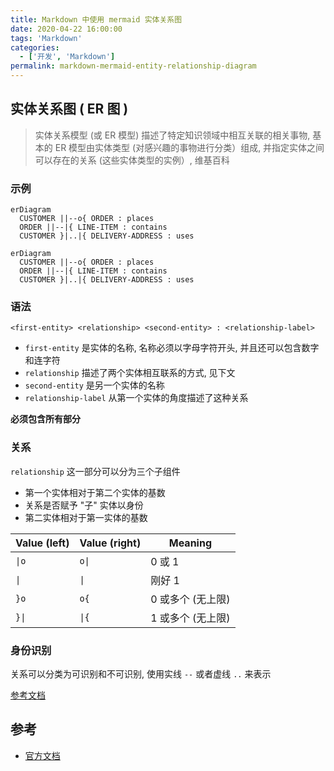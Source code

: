 ```yaml
---
title: Markdown 中使用 mermaid 实体关系图
date: 2020-04-22 16:00:00
tags: 'Markdown'
categories:
  - ['开发', 'Markdown']
permalink: markdown-mermaid-entity-relationship-diagram
---
```


## 实体关系图 ( ER 图 )

> 实体关系模型 (或 ER 模型) 描述了特定知识领域中相互关联的相关事物, 基本的 ER 模型由实体类型 (对感兴趣的事物进行分类）组成, 并指定实体之间可以存在的关系 (这些实体类型的实例）, 维基百科

### 示例

```
erDiagram
  CUSTOMER ||--o{ ORDER : places
  ORDER ||--|{ LINE-ITEM : contains
  CUSTOMER }|..|{ DELIVERY-ADDRESS : uses
```

```mermaid
erDiagram
  CUSTOMER ||--o{ ORDER : places
  ORDER ||--|{ LINE-ITEM : contains
  CUSTOMER }|..|{ DELIVERY-ADDRESS : uses
```

### 语法

```
<first-entity> <relationship> <second-entity> : <relationship-label>
```

- `first-entity` 是实体的名称, 名称必须以字母字符开头, 并且还可以包含数字和连字符
- `relationship` 描述了两个实体相互联系的方式, 见下文
- `second-entity` 是另一个实体的名称
- `relationship-label` 从第一个实体的角度描述了这种关系

**必须包含所有部分**

### 关系

`relationship` 这一部分可以分为三个子组件

- 第一个实体相对于第二个实体的基数
- 关系是否赋予 "子" 实体以身份
- 第二实体相对于第一实体的基数

| Value (left) | Value (right) | Meaning |
| -- | -- | -- |
| <code>&#124;o</code> | <code>o&#124;</code> | 0 或 1 |
| <code>&#124;</code> | <code>&#124;</code> | 刚好 1 |
| `}o` | `o{` | 0 或多个 (无上限) |
| <code>}&#124;</code> | <code>&#124;{</code> |  1 或多个 (无上限) |

### 身份识别

关系可以分类为可识别和不可识别, 使用实线 `--` 或者虚线 `..` 来表示

[参考文档](http://mermaid-js.github.io/mermaid/#/entityRelationshipDiagram?id=identification)

## 参考

- [官方文档](http://mermaid-js.github.io/mermaid/)
